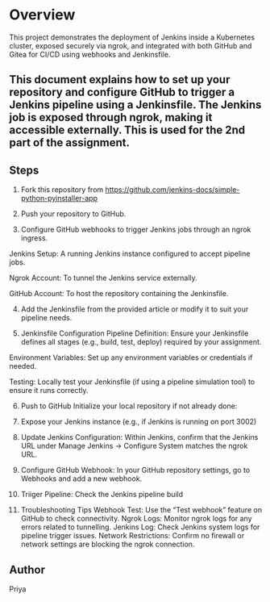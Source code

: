 # Overview
This project demonstrates the deployment of Jenkins inside a Kubernetes cluster, exposed securely via ngrok, and integrated with both GitHub and Gitea for CI/CD using webhooks and Jenkinsfile.

## This document explains how to set up your repository and configure GitHub to trigger a Jenkins pipeline using a Jenkinsfile. The Jenkins job is exposed through ngrok, making it accessible externally. This is used for the 2nd part of the assignment.

## Steps
1. Fork this repository from https://github.com/jenkins-docs/simple-python-pyinstaller-app 

2. Push your repository to GitHub.

3. Configure GitHub webhooks to trigger Jenkins jobs through an ngrok ingress.

Jenkins Setup: A running Jenkins instance configured to accept pipeline jobs.

Ngrok Account: To tunnel the Jenkins service externally.

GitHub Account: To host the repository containing the Jenkinsfile.

4. Add the Jenkinsfile from the provided article or modify it to suit your pipeline needs.

5. Jenkinsfile Configuration
Pipeline Definition: Ensure your Jenkinsfile defines all stages (e.g., build, test, deploy) required by your assignment.

Environment Variables: Set up any environment variables or credentials if needed.

Testing: Locally test your Jenkinsfile (if using a pipeline simulation tool) to ensure it runs correctly.

6. Push to GitHub
Initialize your local repository if not already done:
7. Expose your Jenkins instance (e.g., if Jenkins is running on port 3002)
8. Update Jenkins Configuration: Within Jenkins, confirm that the Jenkins URL under Manage Jenkins → Configure System matches the ngrok URL.
9. Configure GitHub Webhook: In your GitHub repository settings, go to Webhooks and add a new webhook.
10. Triiger Pipeline: Check the Jenkins pipeline build

11. Troubleshooting Tips
Webhook Test: Use the “Test webhook” feature on GitHub to check connectivity.
Ngrok Logs: Monitor ngrok logs for any errors related to tunnelling.
Jenkins Log: Check Jenkins system logs for pipeline trigger issues.
Network Restrictions: Confirm no firewall or network settings are blocking the ngrok connection.

## Author
Priya
